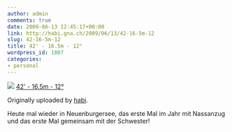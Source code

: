 ```yaml
---
author: admin
comments: true
date: 2009-06-13 12:45:17+00:00
link: http://habi.gna.ch/2009/06/13/42-16-5m-12
slug: 42-16-5m-12
title: 42' - 16.5m - 12°
wordpress_id: 1807
categories:
- personal
---
```


[![](http://farm4.static.flickr.com/3353/3622136226_797e86b310_m.jpg)](http://www.flickr.com/photos/habi/3622136226/)
[42' - 16.5m - 12°](http://www.flickr.com/photos/habi/3622136226/)

Originally uploaded by [habi](http://www.flickr.com/people/habi/).

Heute mal wieder in Neuenburgersee, das erste Mal im Jahr mit Nassanzug und das erste Mal gemeinsam mit der Schwester!
